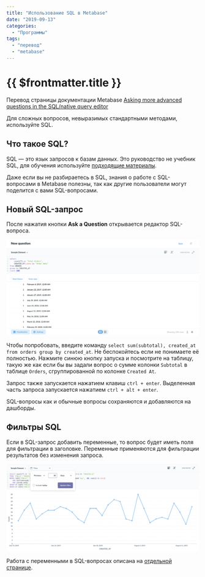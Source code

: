 ```yaml
---
title: "Использование SQL в Metabase"
date: "2019-09-13"
categories: 
  - "Программы"
tags: 
  - "перевод"
  - "metabase"
---
```


# {{ $frontmatter.title }}

Перевод страницы документации Metabase [Asking more advanced questions in the SQL/native query editor](https://metabase.com/docs/v0.33.0/users-guide/writing-sql.html)

Для сложных вопросов, невыразимых стандартными методами, используйте SQL.

## Что такое SQL?

SQL — это язык запросов к базам данных. Это руководство не учебник SQL, для обучения используйте [подходящие материалы](http://www.sql-tutorial.ru/).

Даже если вы не разбираетесь в SQL, знания о работе с SQL-вопросами в Metabase полезны, так как другие пользователи могут поделится с вами SQL-вопросами.

## Новый SQL-запрос

После нажатия кнопки **Ask a Question** открывается редактор SQL-вопроса.

![SQL запросы в Metabase](images/Metabase_ws_01_SQLInterface.png)

Чтобы попробовать, введите команду `select sum(subtotal), created_at from orders group by created_at`. Не беспокойтесь если не понимаете её полностью. Нажмите синюю кнопку запуска и посмотрите на таблицу, такую же как если бы вы задали вопрос о сумме колонки `Subtotal` в таблице `Orders`, сгруппированной по колонке `Created At`.

Запрос также запускается нажатием клавиш `ctrl + enter`. Выделенная часть запроса запускается нажатием `ctrl + alt + enter`.

SQL-вопросы как и обычные вопросы сохраняются и добавляются на дашборды.

## Фильтры SQL

Если в SQL-запрос добавить переменные, то вопрос будет иметь поля для фильтрации в заголовке. Переменные применяются для фильтрации результатов без изменения запроса.

![Фильтры SQL в Metabase](images/Metabase_ws_02_SQL-filter-widget.png)

Работа с переменными в SQL-вопросах описана на [отдельной странице](https://metabase.com/docs/v0.33.0/users-guide/13-sql-parameters.html).
